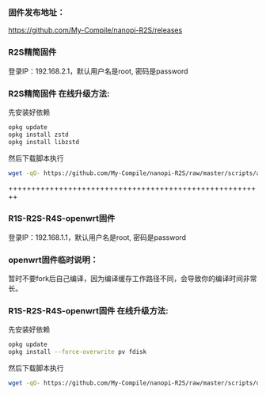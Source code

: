 ### 固件发布地址：
https://github.com/My-Compile/nanopi-R2S/releases

### R2S精简固件
登录IP：192.168.2.1，默认用户名是root, 密码是password

### R2S精简固件 在线升级方法:  
先安装好依赖
```bash
opkg update
opkg install zstd
opkg install libzstd
```
然后下载脚本执行
```bash
wget -qO- https://github.com/My-Compile/nanopi-R2S/raw/master/scripts/autoupdate.sh | sh
```

++++++++++++++++++++++++++++++++++++++++++++++++++++++++

### R1S-R2S-R4S-openwrt固件
登录IP：192.168.1.1，默认用户名是root, 密码是password

### openwrt固件临时说明：
暂时不要fork后自己编译，因为编译缓存工作路径不同，会导致你的编译时间非常长。

### R1S-R2S-R4S-openwrt固件 在线升级方法:  
先安装好依赖
```bash
opkg update
opkg install --force-overwrite pv fdisk
```
然后下载脚本执行
```bash
wget -qO- https://github.com/My-Compile/nanopi-R2S/raw/master/scripts/update.sh | sh
```
